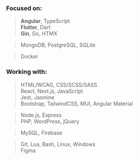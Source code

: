 ### Focused on:
> <b>Angular</b>, TypeScript<br/>
> <b>Flutter</b>, Dart<br/>
> <b>Gin</b>, Go, HTMX<br/>

> MongoDB, PostgreSQL, SQLite<br/>

> Docker<br/>

### Working with:
> HTML/WCAG, CSS/SCSS/SASS<br/>
> React, Next.js, JavaScript<br/>
> Jest, Jasmine<br/>
> Bootstrap, TailwindCSS, MUI, Angular Material<br/>

> Node.js, Express<br/>
> PHP, WordPress, jQuery<br/>

> MySQL, Firebase<br/>

> Git, Lua, Bash, Linux, Windows<br/>
> Figma
